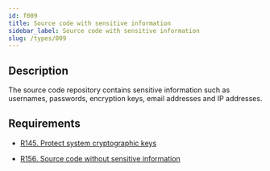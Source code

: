 ```yaml
---
id: f009
title: Source code with sensitive information
sidebar_label: Source code with sensitive information
slug: /types/009
---
```


## Description

The source code repository contains sensitive information such as usernames,
passwords, encryption keys, email addresses and IP addresses.

## Requirements

- [R145. Protect system cryptographic keys](https://fluidattacks.com/products/rules/list/145/)

- [R156. Source code without sensitive information](https://fluidattacks.com/products/rules/list/156/)
